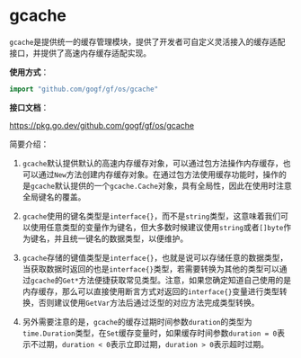 
# gcache

`gcache`是提供统一的缓存管理模块，提供了开发者可自定义灵活接入的缓存适配接口，并提供了高速内存缓存适配实现。

**使用方式**：
```go
import "github.com/gogf/gf/os/gcache"
```

**接口文档**： 

https://pkg.go.dev/github.com/gogf/gf/os/gcache

简要介绍：

1. `gcache`默认提供默认的高速内存缓存对象，可以通过包方法操作内存缓存，也可以通过`New`方法创建内存缓存对象。在通过包方法使用缓存功能时，操作的是`gcache`默认提供的一个`gcache.Cache`对象，具有全局性，因此在使用时注意全局键名的覆盖。

1. `gcache`使用的键名类型是`interface{}`，而不是`string`类型，这意味着我们可以使用任意类型的变量作为键名，但大多数时候建议使用`string`或者`[]byte`作为键名，并且统一键名的数据类型，以便维护。

1. `gcache`存储的键值类型是`interface{}`，也就是说可以存储任意的数据类型，当获取数据时返回的也是`interface{}`类型，若需要转换为其他的类型可以通过`gcache`的`Get*`方法便捷获取常见类型。注意，如果您确定知道自己使用的是内存缓存，那么可以直接使用断言方式对返回的`interface{}`变量进行类型转换，否则建议使用`GetVar`方法后通过泛型的对应方法完成类型转换。

1. 另外需要注意的是，`gcache`的缓存过期时间参数`duration`的类型为`time.Duration`类型，在`Set`缓存变量时，如果缓存时间参数`duration = 0`表示不过期，`duration < 0`表示立即过期，`duration > 0`表示超时过期。


